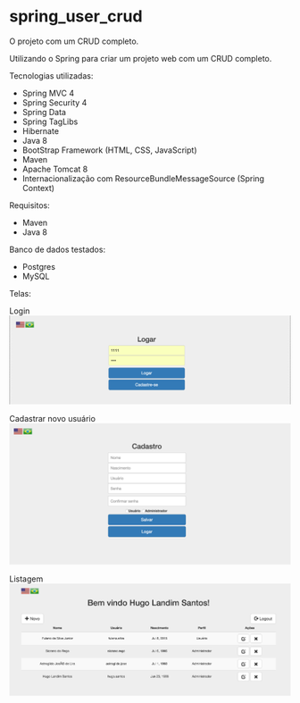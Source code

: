 # spring_user_crud

O projeto com um CRUD completo.

Utilizando o Spring para criar um projeto web com um CRUD completo.

Tecnologias utilizadas:
- Spring MVC 4
- Spring Security 4
- Spring Data
- Spring TagLibs
- Hibernate
- Java 8
- BootStrap Framework (HTML, CSS, JavaScript)
- Maven
- Apache Tomcat 8
- Internacionalização com ResourceBundleMessageSource (Spring Context)

Requisitos:
- Maven
- Java 8

Banco de dados testados:
- Postgres
- MySQL

Telas:

Login
![alt tag](/imagens/login.png)


Cadastrar novo usuário
![alt tag](/imagens/cadastro.png)

Listagem
![alt tag](/imagens/home.png)
